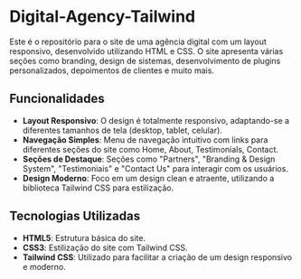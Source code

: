 # Digital-Agency-Tailwind


Este é o repositório para o site de uma agência digital com um layout responsivo, desenvolvido utilizando HTML e CSS. O site apresenta várias seções como branding, design de sistemas, desenvolvimento de plugins personalizados, depoimentos de clientes e muito mais. 

## Funcionalidades

- **Layout Responsivo**: O design é totalmente responsivo, adaptando-se a diferentes tamanhos de tela (desktop, tablet, celular).
- **Navegação Simples**: Menu de navegação intuitivo com links para diferentes seções do site como Home, About, Testimonials, Contact.
- **Seções de Destaque**: Seções como "Partners", "Branding & Design System", "Testimoniais" e "Contact Us" para interagir com os usuários.
- **Design Moderno**: Foco em um design clean e atraente, utilizando a biblioteca Tailwind CSS para estilização.

## Tecnologias Utilizadas

- **HTML5**: Estrutura básica do site.
- **CSS3**: Estilização do site com Tailwind CSS.
- **Tailwind CSS**: Utilizado para facilitar a criação de um design responsivo e moderno.


